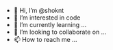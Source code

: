 - 👋 Hi, I’m @shoknt
- 👀 I’m interested in code
- 🌱 I’m currently learning ...
- 💞️ I’m looking to collaborate on ...
- 📫 How to reach me ...

<!---
shoknt/shoknt is a ✨ special ✨ repository because its `README.md` (this file) appears on your GitHub profile.
You can click the Preview link to take a look at your changes.
--->
